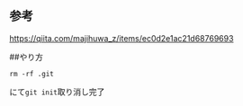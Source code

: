 ## 参考
https://qiita.com/majihuwa_z/items/ec0d2e1ac21d68769693
  
##やり方

```
rm -rf .git
```

にて`git init`取り消し完了
